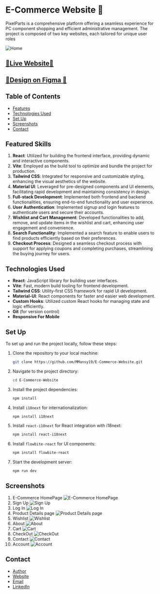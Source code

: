 # E-Commerce Website 🙌

PixelParts is a comprehensive platform offering a seamless experience for PC component shopping and efficient administrative management. The project is composed of two key websites, each tailored for unique user roles

  <img  src="public/assets/Screenshots/0.png" alt="Home">

## [🌟Live Website🌟](https://pixelparts.vercel.app/)

## [🌟Design on Figma 🌟](https://www.figma.com/file/yn2DFQJla0UiSMvomFsqwT/E-Commerce-Website-%D9%90Almdrasa?type=design&mode=design&t=fqPRRAQH5lDJGmoY-0)

## Table of Contents

- [Features](#features)
- [Technologies Used](#technologies-used)
- [Set Up ](#set-up)
- [Screenshots](#screenshots)
- [Contact](#contact)

## Featured Skills

1. **React**: Utilized for building the frontend interface, providing dynamic and interactive components.
2. **Vite**: Employed as the build tool to optimize and bundle the project for production.
3. **Tailwind CSS**: Integrated for responsive and customizable styling, enhancing the visual aesthetics of the website.
4. **Material UI**: Leveraged for pre-designed components and UI elements, facilitating rapid development and maintaining consistency in design.
5. **Full-stack Development**: Implemented both frontend and backend functionalities, ensuring end-to-end functionality and user experience.
6. **User Authentication**: Implemented signup and login features to authenticate users and secure their accounts.
7. **Wishlist and Cart Management**: Developed functionalities to add, remove, and update items in the wishlist and cart, enhancing user engagement and convenience.
8. **Search Functionality**: Implemented a search feature to enable users to find products efficiently based on their preferences.
9. **Checkout Process**: Designed a seamless checkout process with support for applying coupons and completing purchases, streamlining the buying journey for users.

## Technologies Used

- **React**: JavaScript library for building user interfaces.
- **Vite**: Fast, modern build tooling for frontend development.
- **Tailwind CSS**: Utility-first CSS framework for rapid UI development.
- **Material-UI**: React components for faster and easier web development.
- **Custom Hooks**: Utilized custom React hooks for managing state and logic efficiently.
- **Git** (for version control)
- **Responsive For Mobile**

## Set Up

To set up and run the project locally, follow these steps:

1. Clone the repository to your local machine:

   ```bash
   git clone https://github.com/MMansy19/E-Commerce-Website.git
   ```

2. Navigate to the project directory:

   ```bash
   cd E-Commerce-Website
   ```

3. Install the project dependencies:

   ```bash
   npm install
   ```

4. Install `i18next` for internationalization:

   ```bash
   npm install i18next
   ```

5. Install `react-i18next` for React integration with i18next:

   ```bash
   npm install react-i18next
   ```

6. Install `flowbite-react` for UI components:

   ```bash
   npm install flowbite-react
   ```

7. Start the development server:
   ```bash
   npm run dev
   ```

## Screenshots

1. E-Commerce HomePage
   <img  src="public/assets/Screenshots/E-Commerce HomePage.jpg" alt="E-Commerce HomePage">
2. Sign Up
   <img  src="public/assets/Screenshots/Sign Up.jpg" alt="Sign Up">
3. Log In
   <img  src="public/assets/Screenshots/Log In.jpg" alt="Log In">
4. Product Details page
   <img  src="public/assets/Screenshots/Product Details page.jpg" alt="Product Details page">
5. Wishlist
   <img  src="public/assets/Screenshots/Wishlist.jpg" alt="Wishlist">
6. About
   <img  src="public/assets/Screenshots/About.jpg" alt="About">
7. Cart
   <img  src="public/assets/Screenshots/Cart.jpg" alt="Cart">
8. CheckOut
   <img  src="public/assets/Screenshots/CheckOut.jpg" alt="CheckOut">
9. Contact
   <img  src="public/assets/Screenshots/Contact.jpg" alt="Contact">
10. Account
    <img  src="public/assets/Screenshots/Account.jpg" alt="Account">

## Contact

- [Author](https://github.com/MMansy19)
- [Website](https://mahmoud-mansy-portfolio.netlify.app/)
- [Email](mailto:mahmoud2abdalfattah@gmail.com)
- [LinkedIn](https://www.linkedin.com/in/mahmoud-mansy-a189a5232)
